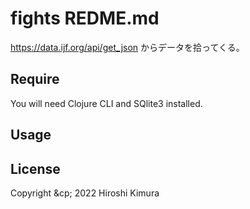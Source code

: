 # fights REDME.md

https://data.ijf.org/api/get_json からデータを拾ってくる。

## Require

You will need Clojure CLI and SQlite3 installed.

## Usage

## License

Copyright &cp; 2022 Hiroshi Kimura
